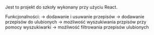 Jest to projekt do szkoły wykonany przy użyciu React.

Funkcjonalności:
-> dodawanie i usuwanie przepisów
-> dodawanie przepisów do ulubionych
-> możliwość wyszukiwania przpisów przy pomocy wyszukiwarki
-> możliwość filtrowania przepisów ulubionych
